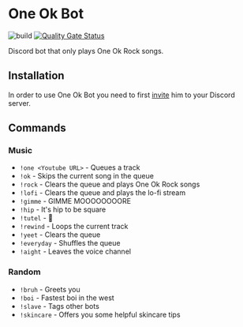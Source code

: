 # One Ok Bot

![build](https://github.com/maxwowo/one-ok-bot/workflows/build/badge.svg?branch=master) [![Quality Gate Status](https://sonarcloud.io/api/project_badges/measure?project=maxwowo_one-ok-bot&metric=alert_status)](https://sonarcloud.io/dashboard?id=maxwowo_one-ok-bot)

Discord bot that only plays One Ok Rock songs.

## Installation

In order to use One Ok Bot you need to first [invite](https://discord.com/api/oauth2/authorize?client_id=737946817613791344&permissions=8&scope=bot) him to your Discord server.

## Commands

### Music

- `!one <Youtube URL>` - Queues a track
- `!ok` - Skips the current song in the queue
- `!rock` - Clears the queue and plays One Ok Rock songs
- `!lofi` - Clears the queue and plays the lo-fi stream
- `!gimme` - GIMME MOOOOOOOORE
- `!hip` - It's hip to be square
- `!tutel` - 🐢
- `!rewind` - Loops the current track
- `!yeet` - Clears the queue
- `!everyday` - Shuffles the queue
- `!aight` - Leaves the voice channel

### Random

- `!bruh` - Greets you
- `!boi` - Fastest boi in the west
- `!slave` - Tags other bots
- `!skincare` - Offers you some helpful skincare tips
